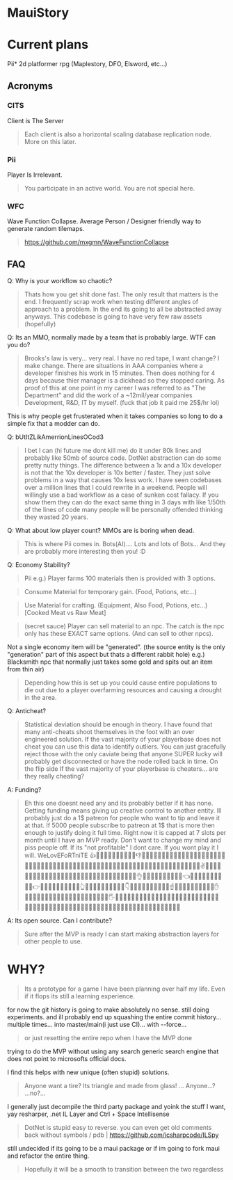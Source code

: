 # MauiStory

# Current plans

Pii* 2d platformer rpg (Maplestory, DFO, Elsword, etc...)

## Acronyms

### CITS
Client is The Server
> Each client is also a horizontal scaling database replication node. More on this later.

### Pii 

Player Is Irrelevant. 
> You participate in an active world. You are not special here.

### WFC 

  Wave Function Collapse. Average Person / Designer friendly way to generate random tilemaps. 
> https://github.com/mxgmn/WaveFunctionCollapse

## FAQ

Q: Why is your workflow so chaotic?

> Thats how you get shit done fast. 
The only result that matters is the end. I frequently scrap work when testing different angles of approach to a problem. 
In the end its going to all be abstracted away anyways. This codebase is going to have very few raw assets (hopefully)

Q: Its an MMO, normally made by a team that is probably large. WTF can you do?

> Brooks's law is very... very real. I have no red tape, I want change? I make change. There are situations in AAA companies where a developer finishes his work in 15 minutes. Then does nothing for 4 days because thier manager is a dickhead so they stopped caring. As proof of this at one point in my career I was referred to as "The Department" and did the work of a ~12mil/year companies Development, R&D, IT by myself. (fuck that job it paid me 25$/hr lol)

This is why people get frusterated when it takes companies so long to do a simple fix that a modder can do.

Q: bUtItZLikAmerrionLinesOCod3

> I bet I can (hi future me dont kill me) do it under 80k lines and probably like 50mb of source code. DotNet abstraction can do some pretty nutty things. The difference between a 1x and a 10x developer is not that the 10x developer is 10x better / faster. They just solve problems in a way that causes 10x less work. I have seen codebases over a million lines that I could rewrite in a weekend. People will willingly use a bad workflow as a case of sunken cost fallacy. If you show them they can do the exact same thing in 3 days with like 1/50th of the lines of code many people will be personally offended thinking they wasted  20 years.

Q: What about low player count? MMOs are is boring when dead.
> This is where Pii comes in. Bots(AI).... Lots and lots of Bots... And they are probably more interesting then you! :D

Q: Economy Stability?
> Pii 
e.g.) Player farms 100 materials then is provided with 3 options.

   >Consume Material for temporary gain. (Food, Potions, etc...)
   
   >Use Material for crafting. (Equipment, Also Food, Potions, etc...) [Cooked Meat vs Raw Meat]
   
   >(secret sauce) Player can sell material to an npc. The catch is the npc only has these EXACT same options. (And can sell to other npcs). 
  
  Not a single economy item will be "generated". (the source entity is the only "generation" part of this aspect but thats a different rabbit hole)
  e.g.) Blacksmith npc that normally just takes some gold and spits out an item from thin air)
>Depending how this is set up you could cause entire populations to die out due to a player overfarming resources and causing a drought in the area.

Q: Anticheat?
>Statistical deviation should be enough in theory. I have found that many anti-cheats shoot themselves in the foot with an over engineered solution. If the vast majority of your playerbase does not cheat you can use this data to identify outliers. You can just gracefully reject those with the only caviate being that anyone SUPER lucky will probably get disconnected or have the node rolled back in time.
On the flip side If the vast majority of your playerbase is cheaters... are they really cheating?

A: Funding?
> Eh this one doesnt need any and its probably better if it has none. Getting funding means giving up creative control to another entity. Ill probably just do a 1$ patreon for people who want to tip and leave it at that. If 5000 people subscribe to patreon at 1$ that is more then enough to justify doing it full time. Right now it is capped at 7 slots per month until I have an MVP ready. Don't want to change my mind and piss people off. If its "not profitable" I dont care. If you wont play it I will. WeLovEFoRTniTE 👍👍🏻👍🏼👍🏽👍🏾👍🏿👎👎🏻👎🏼👎🏽👎🏾👎🏿👊👊🏻👊🏼👊🏽👊🏾👊🏿✊✊🏻✊🏼✊🏽✊🏾✊🏿🤛🤛🏻🤛🏼🤛🏽🤛🏾🤛🏿🤜🤜🏻🤜🏼🤜🏽🤜🏾🤜🏿🤞🤞🏻🤞🏼🤞🏽🤞🏾🤞🏿✌️✌🏻✌🏼✌🏽✌🏾✌🏿🤟🤟🏻🤟🏼🤟🏽🤟🏾🤟🏿🤘🤘🏻🤘🏼🤘🏽🤘🏾🤘🏿👌👌🏻👌🏼👌🏽👌🏾👌🏿👈👈🏻👈🏼👈🏽👈🏾👈🏿👉👉🏻👉🏼👉🏽👉🏾👉🏿👆👆🏻👆🏼👆🏽👆🏾👆🏿👇👇🏻👇🏼👇🏽👇🏾👇🏿☝️☝🏻☝🏼☝🏽☝🏾☝🏿✋✋🏻✋🏼✋🏽✋🏾✋🏿🤚🤚🏻🤚🏼🤚🏽🤚🏾🤚🏿🖐🖐🏻🖐🏼🖐🏽🖐🏾🖐🏿🖖🖖🏻🖖🏼🖖🏽🖖🏾🖖🏿👋👋🏻👋🏼👋🏽👋🏾👋🏿🤙🤙🏻🤙🏼🤙🏽🤙🏾🤙🏿💪💪🏻💪🏼💪🏽💪🏾💪🏿🖕🖕🏻🖕🏼🖕🏽🖕🏾🖕🏿

A: Its open source. Can I contribute?
> Sure after the MVP is ready I can start making abstraction layers for other people to use.

# WHY?
> Its a prototype for a game I have been planning over half my life. Even if it flops its still a learning experience.

for now the git history is going to make absolutely no sense. still doing experiments. and ill probably end up squashing the entire commit history... multiple times... into master/main(i just use CI)... with --force...
> or just resetting the entire repo when I have the MVP done


trying to do the MVP without using any search generic search engine that does not point to microsofts official docs. 

I find this helps with new unique (often stupid) solutions.
> Anyone want a tire? Its triangle and made from glass! ... Anyone...? ...no?...

I generally just decompile the third party package and yoink the stuff I want, yay resharper, .net IL Layer and Ctrl + Space Intellisense 
> DotNet is stupid easy to reverse. you can even get old comments back without symbols / pdb | https://github.com/icsharpcode/ILSpy

still undecided if its going to be a maui package or if im going to fork maui and refactor the entire thing. 

> Hopefully it will be a smooth to transition between the two regardless
